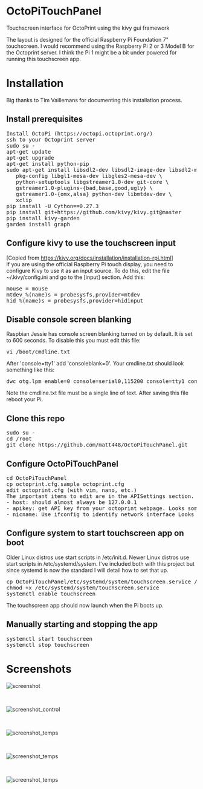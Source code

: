 # OctoPiTouchPanel
Touchscreen interface for OctoPrint using the kivy gui framework

The layout is designed for the official Raspberry Pi Foundation 7" touchscreen. I would recommend using the Raspberry Pi 2 or 3 Model B for the Octoprint server. I think the Pi 1 might be a bit under powered for running this touchscreen app.

# Installation
Big thanks to Tim Vaillemans for documenting this installation process.
## Install prerequisites
<pre>
Install OctoPi (https://octopi.octoprint.org/)
ssh to your Octoprint server
sudo su -
apt-get update
apt-get upgrade
apt-get install python-pip
sudo apt-get install libsdl2-dev libsdl2-image-dev libsdl2-mixer-dev libsdl2-ttf-dev \
   pkg-config libgl1-mesa-dev libgles2-mesa-dev \
   python-setuptools libgstreamer1.0-dev git-core \
   gstreamer1.0-plugins-{bad,base,good,ugly} \
   gstreamer1.0-{omx,alsa} python-dev libmtdev-dev \
   xclip
pip install -U Cython==0.27.3
pip install git+https://github.com/kivy/kivy.git@master
pip install kivy-garden
garden install graph
</pre>

## Configure kivy to use the touchscreen input
[Copied from https://kivy.org/docs/installation/installation-rpi.html]<br>
If you are using the official Raspberry Pi touch display, you need to configure Kivy to use it as an input source. To do this, edit the file ~/.kivy/config.ini and go to the [input] section. Add this:
<pre>
mouse = mouse
mtdev_%(name)s = probesysfs,provider=mtdev
hid_%(name)s = probesysfs,provider=hidinput
</pre>

## Disable console screen blanking
Raspbian Jessie has console screen blanking turned on by default. It is set to 600 seconds. To disable this you must edit this file:
<pre>
vi /boot/cmdline.txt
</pre>

After 'console=tty1' add 'consoleblank=0'. Your cmdline.txt should look something like this:
<pre>
dwc_otg.lpm_enable=0 console=serial0,115200 console=tty1 consoleblank=0 root=PARTUUID=17e26144-02 rootfstype=ext4 elevator=deadline fsck.repair=yes rootwait
</pre>
Note the cmdline.txt file must be a single line of text. After saving this file reboot your Pi.

## Clone this repo
<pre>
sudo su -
cd /root
git clone https://github.com/matt448/OctoPiTouchPanel.git
</pre>

## Configure OctoPiTouchPanel
<pre>
cd OctoPiTouchPanel
cp octoprint.cfg.sample octoprint.cfg
edit octoprint.cfg (with vim, nano, etc.)
The important items to edit are in the APISettings section.
- host: should almost always be 127.0.0.1
- apikey: get API key from your octoprint webpage. Looks something like AADDEEDD0BA48F891F3966F856765FB
- nicname: Use ifconfig to identify network interface Looks something like eth0 or wlan0
</pre>


## Configure system to start touchscreen app on boot
Older Linux distros use start scripts in /etc/init.d. Newer Linux distros use start scripts in /etc/systemd/system.
I've included both with this project but since systemd is now the standard I will detail how to set that up.
<pre>
cp OctoPiTouchPanel/etc/systemd/system/touchscreen.service /etc/systemd/system
chmod +x /etc/systemd/system/touchscreen.service
systemctl enable touchscreen
</pre>
The touchscreen app should now launch when the Pi boots up.


## Manually starting and stopping the app
<pre>
systemctl start touchscreen
systemctl stop touchscreen
</pre>

# Screenshots

 ![screenshot](pics/screenshot_status.png)

 <br>

  ![screenshot_control](pics/screenshot_control.png)

  <br>

  ![screenshot_temps](pics/screenshot_temps.png)

  <br>

  ![screenshot_temps](pics/screenshot_job.png)

  <br>

  ![screenshot_temps](pics/screenshot_osutils.png)
